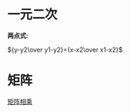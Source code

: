 # 一元二次

**两点式:**

${y-y2\over y1-y2}={x-x2\over x1-x2}$



# 矩阵

[矩阵相乘](https://zh.wikihow.com/计算矩阵乘法)
